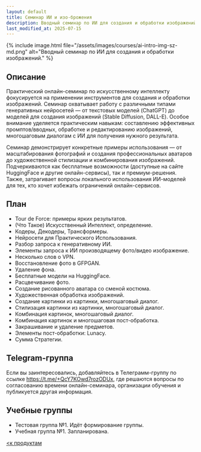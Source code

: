 ```yaml
---
layout: default
title: Семинар ИИ и изо-брожения
description: Вводный семинар по ИИ для создания и обработки изображений
last_modified_at: 2025-07-15
---
```


{% include image.html file="/assets/images/courses/ai-intro-img-sz-md.png" alt="Вводный семинар по ИИ для создания и обработки изображений." %}

## Описание

Практический онлайн-семинар по искусственному интеллекту фокусируется на применении инструментов для создания и обработки изображений. Семинар охватывает работу с различными типами генеративных нейросетей — от текстовых моделей (ChatGPT) до моделей для создания изображений (Stable Diffusion, DALL-E). Особое внимание уделяется практическим навыкам: составлению эффективных промптов/вводных, обработке и редактированию изображений, многошаговым диалогам с ИИ для получения нужного результата.

Семинар демонстрирует конкретные примеры использования — от масштабирования фотографий и создания профессиональных аватаров до художественной стилизации и комбинирования изображений. Подчеркиваются как бесплатные возможности (доступные на сайте HuggingFace и другие онлайн-сервисы), так и премиум-решения. Также, затрагивает вопросы локального использования ИИ-моделей для тех, кто хочет избежать ограничений онлайн-сервисов.

## План

- Tour de Force: примеры ярких результатов.
- (Что Такое) Искусственный Интеллект, определение.
- Кодеры, Декодеры, Трансформеры.
- Нейросети для Практического Использования.
- Разбор запроса к генеративному ИИ.
- Элементы запроса к ИИ производящему фото/видео изображение.
- Несколько слов о VPN.
- Восстановление фото в GFPGAN.
- Удаление фона.
- Бесплатные модели на HuggingFace.
- Расцвечивание фото.
- Создание рисованного аватара со сменой костюма.
- Художественная обработка изображений.
- Создание картинки из картинки, многошаговый диалог.
- Стилизация картинки из картинки, многошаговый диалог.
- Комбинация картинок, многошаговый диалог.
- Комбинация картинок и многошаговая пост-обработка.
- Закрашивание и удаление предметов.
- Элементы пост-обработки: Lunacy.
- Сумма Стратегии.

## Telegram-группа

Если вы заинтересовались, добавляйтесь в Телеграмм-группу по ссылке <a href="https://t.me/+QcY7KOwd7rozODUx" target="_blank">https://t.me/+QcY7KOwd7rozODUx</a>, где решаются вопросы по согласованию времени онлайн-семинара, организации обучения и публикуется другая информация.

## Учебные группы

- Тестовая группа №1. Идёт формирование группы.
- Учебная группа №1. Запланирована.

[<к продуктам](/products/)

